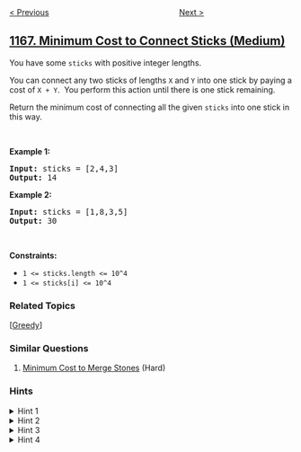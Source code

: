 <!--|This file generated by command(leetcode description); DO NOT EDIT.    |-->
<!--+----------------------------------------------------------------------+-->
<!--|@author    openset <openset.wang@gmail.com>                           |-->
<!--|@link      https://github.com/openset                                 |-->
<!--|@home      https://github.com/openset/leetcode                        |-->
<!--+----------------------------------------------------------------------+-->

[< Previous](https://github.com/openset/leetcode/tree/master/problems/design-file-system "Design File System")
　　　　　　　　　　　　　　　　
[Next >](https://github.com/openset/leetcode/tree/master/problems/optimize-water-distribution-in-a-village "Optimize Water Distribution in a Village")

## [1167. Minimum Cost to Connect Sticks (Medium)](https://leetcode.com/problems/minimum-cost-to-connect-sticks "连接棒材的最低费用")

<p>You have some&nbsp;<code>sticks</code>&nbsp;with&nbsp;positive integer lengths.</p>

<p>You can connect any two sticks of lengths <code>X</code> and <code>Y</code> into one stick&nbsp;by paying a cost of <code>X + Y</code>.&nbsp; You perform this action until there is one stick remaining.</p>

<p>Return&nbsp;the minimum cost of connecting all the given <code>sticks</code> into one stick in this way.</p>

<p>&nbsp;</p>
<p><strong>Example 1:</strong></p>
<pre><strong>Input:</strong> sticks = [2,4,3]
<strong>Output:</strong> 14
</pre><p><strong>Example 2:</strong></p>
<pre><strong>Input:</strong> sticks = [1,8,3,5]
<strong>Output:</strong> 30
</pre>
<p>&nbsp;</p>
<p><strong>Constraints:</strong></p>

<ul>
	<li><code><span>1 &lt;= sticks.length &lt;= 10^4</span></code></li>
	<li><code><span>1 &lt;= sticks[i] &lt;= 10^4</span></code></li>
</ul>

### Related Topics
  [[Greedy](https://github.com/openset/leetcode/tree/master/tag/greedy/README.md)]

### Similar Questions
  1. [Minimum Cost to Merge Stones](https://github.com/openset/leetcode/tree/master/problems/minimum-cost-to-merge-stones) (Hard)

### Hints
<details>
<summary>Hint 1</summary>
How many times does every stick contribute to the answer?
</details>

<details>
<summary>Hint 2</summary>
Some of the sticks will be used more than the others. Which sticks should be used the most/least?
</details>

<details>
<summary>Hint 3</summary>
The sticks with long lengths cost a lot so we should use these the least.
</details>

<details>
<summary>Hint 4</summary>
What if we keep merging the two shortest sticks?
</details>
